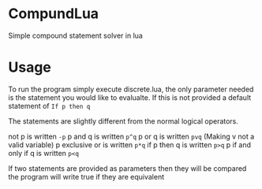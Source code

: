 CompundLua
==========

Simple compound statement solver in lua

Usage
==========

To run the program simply execute discrete.lua, the only parameter needed is the statement you would like to evalualte. If this is not provided a default statement of `If p then q`

The statements are slightly different from the normal logical operators.
 
not p is written `-p`
p and q is written `p^q`
p or q is written `pvq` (Making v not a valid variable)
p exclusive or is written `p*q`
if p then q is written `p>q`
p if and only if q is written `p<q`

If two statements are provided as parameters then they will be compared the program will write true if they are equivalent
